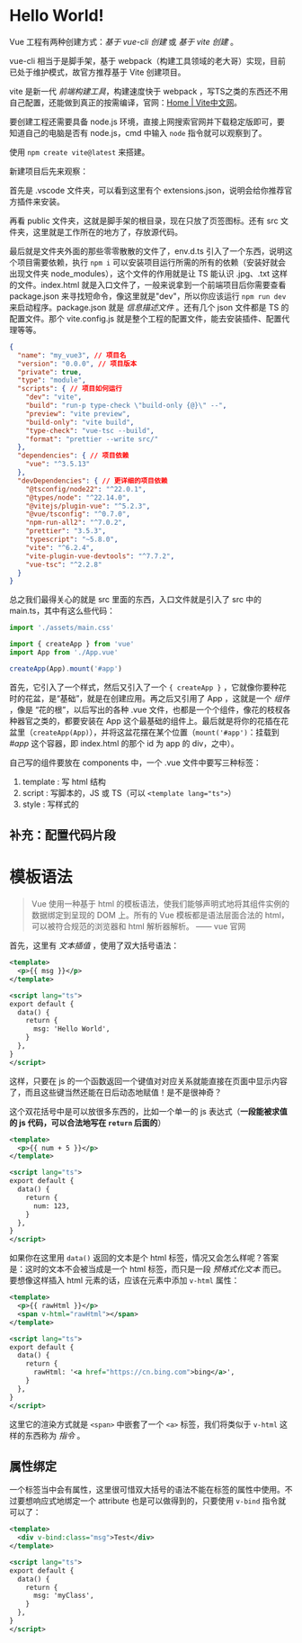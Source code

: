 
# Hello World!

Vue 工程有两种创建方式：*基于 vue-cli 创建* 或 *基于 vite 创建* 。

vue-cli 相当于是脚手架，基于 webpack（构建工具领域的老大哥）实现，目前已处于维护模式，故官方推荐基于 Vite 创建项目。

vite 是新一代 *前端构建工具*，构建速度快于 webpack ，写TS之类的东西还不用自己配置，还能做到真正的按需编译，官网：[Home | Vite中文网](https://vitejs.cn/)。

要创建工程还需要具备 node.js 环境，直接上网搜索官网并下载稳定版即可，要知道自己的电脑是否有 node.js，cmd 中输入 `node` 指令就可以观察到了。

使用 `npm create vite@latest` 来搭建。

新建项目后先来观察：

首先是 .vscode 文件夹，可以看到这里有个 extensions.json，说明会给你推荐官方插件来安装。

再看 public 文件夹，这就是脚手架的根目录，现在只放了页签图标。还有 src 文件夹，这里就是工作所在的地方了，存放源代码。

最后就是文件夹外面的那些零零散散的文件了，env.d.ts 引入了一个东西，说明这个项目需要依赖，执行 `npm i` 可以安装项目运行所需的所有的依赖（安装好就会出现文件夹 node_modules），这个文件的作用就是让 TS 能认识  .jpg、.txt 这样的文件。index.html 就是入口文件了，一般来说拿到一个前端项目后你需要查看 package.json 来寻找短命令，像这里就是"dev"，所以你应该运行 `npm run dev` 来启动程序。package.json 就是 *信息描述文件* 。还有几个 json 文件都是 TS 的配置文件。那个 vite.config.js 就是整个工程的配置文件，能去安装插件、配置代理等等。

```json title:package.json
{
  "name": "my_vue3", // 项目名
  "version": "0.0.0", // 项目版本
  "private": true,
  "type": "module",
  "scripts": { // 项目如何运行
    "dev": "vite",
    "build": "run-p type-check \"build-only {@}\" --",
    "preview": "vite preview",
    "build-only": "vite build",
    "type-check": "vue-tsc --build",
    "format": "prettier --write src/"
  },
  "dependencies": { // 项目依赖
    "vue": "^3.5.13"
  },
  "devDependencies": { // 更详细的项目依赖
    "@tsconfig/node22": "^22.0.1",
    "@types/node": "^22.14.0",
    "@vitejs/plugin-vue": "^5.2.3",
    "@vue/tsconfig": "^0.7.0",
    "npm-run-all2": "^7.0.2",
    "prettier": "3.5.3",
    "typescript": "~5.8.0",
    "vite": "^6.2.4",
    "vite-plugin-vue-devtools": "^7.7.2",
    "vue-tsc": "^2.2.8"
  }
}
```

总之我们最得关心的就是 src 里面的东西，入口文件就是引入了 src 中的 main.ts，其中有这么些代码：

```ts
import './assets/main.css'

import { createApp } from 'vue'
import App from './App.vue'

createApp(App).mount('#app')
```

首先，它引入了一个样式，然后又引入了一个 `{ createApp }` ，它就像你要种花时的花盆，是“基础”，就是在创建应用。再之后又引用了 App ，这就是一个 *组件* ，像是 “花的根”，以后写出的各种 .vue 文件，也都是一个个组件，像花的枝杈各种器官之类的，都要安装在 App 这个最基础的组件上。最后就是将你的花插在花盆里（`createApp(App)`），并将这盆花摆在某个位置（`mount('#app')`：挂载到 *#app* 这个容器，即 index.html 的那个 id 为 app 的 div，之中）。

自己写的组件要放在 components 中，一个 .vue 文件中要写三种标签：

1. template : 写 html 结构
2. script : 写脚本的，JS 或 TS（可以 `<template lang="ts">`）
3. style : 写样式的

## 补充：配置代码片段

# 模板语法

> Vue 使用一种基于 html 的模板语法，使我们能够声明式地将其组件实例的数据绑定到呈现的 DOM 上。所有的 Vue 模板都是语法层面合法的 html，可以被符合规范的浏览器和 html 解析器解析。
> —— vue 官网

首先，这里有 *文本插值* ，使用了双大括号语法：

```xml
<template>
  <p>{{ msg }}</p>
</template>

<script lang="ts">
export default {
  data() {
    return {
      msg: 'Hello World',
    }
  },
}
</script>
```

这样，只要在 js 的一个函数返回一个键值对对应关系就能直接在页面中显示内容了，而且这些键当然还能在日后动态地赋值！是不是很神奇？

这个双花括号中是可以放很多东西的，比如一个单一的 js 表达式（**一段能被求值的 js 代码，可以合法地写在 `return` 后面的**）

```xml
<template>
  <p>{{ num + 5 }}</p>
</template>

<script lang="ts">
export default {
  data() {
    return {
      num: 123,
    }
  },
}
</script>
```

如果你在这里用 `data()` 返回的文本是个 html 标签，情况又会怎么样呢？答案是：这时的文本不会被当成是一个 html 标签，而只是一段 *预格式化文本* 而已。要想像这样插入 html 元素的话，应该在元素中添加 `v-html` 属性：

```xml
<template>
  <p>{{ rawHtml }}</p>
  <span v-html="rawHtml"></span>
</template>

<script lang="ts">
export default {
  data() {
    return {
      rawHtml: '<a href="https://cn.bing.com">bing</a>',
    }
  },
}
</script>
```

这里它的渲染方式就是 `<span>` 中嵌套了一个 `<a>` 标签，我们将类似于 `v-html` 这样的东西称为 *指令* 。

## 属性绑定

一个标签当中会有属性，这里很可惜双大括号的语法不能在标签的属性中使用。不过要想响应式地绑定一个 attribute 也是可以做得到的，只要使用 `v-bind` 指令就可以了：

```xml
<template>
  <div v-bind:class="msg">Test</div>
</template>

<script lang="ts">
export default {
  data() {
    return {
      msg: 'myClass',
    }
  },
}
</script>
```